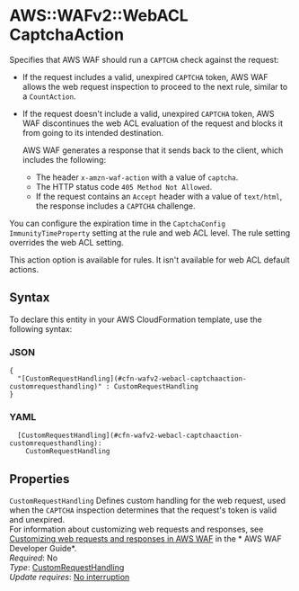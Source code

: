 # AWS::WAFv2::WebACL CaptchaAction<a name="aws-properties-wafv2-webacl-captchaaction"></a>

Specifies that AWS WAF should run a `CAPTCHA` check against the request: 
+ If the request includes a valid, unexpired `CAPTCHA` token, AWS WAF allows the web request inspection to proceed to the next rule, similar to a `CountAction`\. 
+ If the request doesn't include a valid, unexpired `CAPTCHA` token, AWS WAF discontinues the web ACL evaluation of the request and blocks it from going to its intended destination\.

   AWS WAF generates a response that it sends back to the client, which includes the following: 
  + The header `x-amzn-waf-action` with a value of `captcha`\. 
  + The HTTP status code `405 Method Not Allowed`\. 
  + If the request contains an `Accept` header with a value of `text/html`, the response includes a `CAPTCHA` challenge\. 

You can configure the expiration time in the `CaptchaConfig` `ImmunityTimeProperty` setting at the rule and web ACL level\. The rule setting overrides the web ACL setting\. 

This action option is available for rules\. It isn't available for web ACL default actions\. 

## Syntax<a name="aws-properties-wafv2-webacl-captchaaction-syntax"></a>

To declare this entity in your AWS CloudFormation template, use the following syntax:

### JSON<a name="aws-properties-wafv2-webacl-captchaaction-syntax.json"></a>

```
{
  "[CustomRequestHandling](#cfn-wafv2-webacl-captchaaction-customrequesthandling)" : CustomRequestHandling
}
```

### YAML<a name="aws-properties-wafv2-webacl-captchaaction-syntax.yaml"></a>

```
  [CustomRequestHandling](#cfn-wafv2-webacl-captchaaction-customrequesthandling): 
    CustomRequestHandling
```

## Properties<a name="aws-properties-wafv2-webacl-captchaaction-properties"></a>

`CustomRequestHandling`  <a name="cfn-wafv2-webacl-captchaaction-customrequesthandling"></a>
Defines custom handling for the web request, used when the `CAPTCHA` inspection determines that the request's token is valid and unexpired\.  
For information about customizing web requests and responses, see [Customizing web requests and responses in AWS WAF](https://docs.aws.amazon.com/waf/latest/developerguide/waf-custom-request-response.html) in the * AWS WAF Developer Guide*\.   
*Required*: No  
*Type*: [CustomRequestHandling](aws-properties-wafv2-webacl-customrequesthandling.md)  
*Update requires*: [No interruption](https://docs.aws.amazon.com/AWSCloudFormation/latest/UserGuide/using-cfn-updating-stacks-update-behaviors.html#update-no-interrupt)